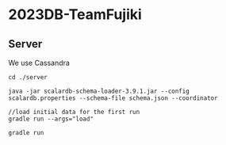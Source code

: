 # 2023DB-TeamFujiki

## Server
We use Cassandra
~~~
cd ./server

java -jar scalardb-schema-loader-3.9.1.jar --config scalardb.properties --schema-file schema.json --coordinator

//load initial data for the first run
gradle run --args="load"

gradle run
~~~
